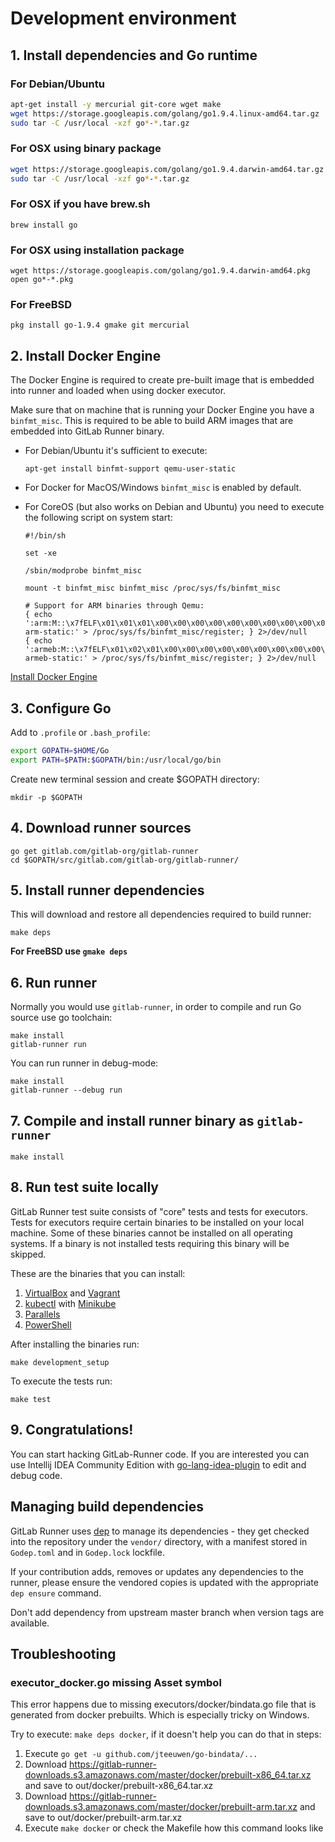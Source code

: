 # Development environment

## 1. Install dependencies and Go runtime

### For Debian/Ubuntu
```bash
apt-get install -y mercurial git-core wget make
wget https://storage.googleapis.com/golang/go1.9.4.linux-amd64.tar.gz
sudo tar -C /usr/local -xzf go*-*.tar.gz
```

### For OSX using binary package
```bash
wget https://storage.googleapis.com/golang/go1.9.4.darwin-amd64.tar.gz
sudo tar -C /usr/local -xzf go*-*.tar.gz
```

### For OSX if you have brew.sh
```
brew install go
```

### For OSX using installation package
```
wget https://storage.googleapis.com/golang/go1.9.4.darwin-amd64.pkg
open go*-*.pkg
```

### For FreeBSD
```
pkg install go-1.9.4 gmake git mercurial
```

## 2. Install Docker Engine

The Docker Engine is required to create pre-built image that is embedded into runner and loaded when using docker executor.

Make sure that on machine that is running your Docker Engine you have a `binfmt_misc`.
This is required to be able to build ARM images that are embedded into GitLab Runner binary.

* For Debian/Ubuntu it's sufficient to execute:

    ```
    apt-get install binfmt-support qemu-user-static
    ```

* For Docker for MacOS/Windows `binfmt_misc` is enabled by default.

* For CoreOS (but also works on Debian and Ubuntu) you need to execute the following script on system start:

    ```
    #!/bin/sh

    set -xe

    /sbin/modprobe binfmt_misc

    mount -t binfmt_misc binfmt_misc /proc/sys/fs/binfmt_misc

    # Support for ARM binaries through Qemu:
    { echo ':arm:M::\x7fELF\x01\x01\x01\x00\x00\x00\x00\x00\x00\x00\x00\x00\x02\x00\x28\x00:\xff\xff\xff\xff\xff\xff\xff\x00\xff\xff\xff\xff\xff\xff\xff\xff\xfe\xff\xff\xff:/usr/bin/qemu-arm-static:' > /proc/sys/fs/binfmt_misc/register; } 2>/dev/null
    { echo ':armeb:M::\x7fELF\x01\x02\x01\x00\x00\x00\x00\x00\x00\x00\x00\x00\x00\x02\x00\x28:\xff\xff\xff\xff\xff\xff\xff\x00\xff\xff\xff\xff\xff\xff\xff\xff\xff\xfe\xff\xff:/usr/bin/qemu-armeb-static:' > /proc/sys/fs/binfmt_misc/register; } 2>/dev/null
    ```

[Install Docker Engine](https://docs.docker.com/engine/installation/)

## 3. Configure Go

Add to `.profile` or `.bash_profile`:

```bash
export GOPATH=$HOME/Go
export PATH=$PATH:$GOPATH/bin:/usr/local/go/bin
```

Create new terminal session and create $GOPATH directory:

```
mkdir -p $GOPATH
```

## 4. Download runner sources

```
go get gitlab.com/gitlab-org/gitlab-runner
cd $GOPATH/src/gitlab.com/gitlab-org/gitlab-runner/
```

## 5. Install runner dependencies

This will download and restore all dependencies required to build runner:
```
make deps
```

**For FreeBSD use `gmake deps`**

## 6. Run runner

Normally you would use `gitlab-runner`, in order to compile and run Go source use go toolchain:

```
make install
gitlab-runner run
```

You can run runner in debug-mode:

```
make install
gitlab-runner --debug run
```

## 7. Compile and install runner binary as `gitlab-runner`

```
make install
```

## 8. Run test suite locally

GitLab Runner test suite consists of "core" tests and tests for executors.
Tests for executors require certain binaries to be installed on your local
machine. Some of these binaries cannot be installed on all operating
systems. If a binary is not installed tests requiring this binary will be
skipped.

These are the binaries that you can install:
1. [VirtualBox](https://www.virtualbox.org/wiki/Downloads) and [Vagrant](https://www.vagrantup.com/downloads.html)
1. [kubectl](https://kubernetes.io/docs/user-guide/prereqs/) with
  [Minikube](https://github.com/kubernetes/minikube)
1. [Parallels](http://www.parallels.com/products/desktop/download/)
1. [PowerShell](https://msdn.microsoft.com/en-us/powershell)

After installing the binaries run:

```
make development_setup
```

To execute the tests run:

```
make test
```

## 9. Congratulations!

You can start hacking GitLab-Runner code. If you are interested you can use Intellij IDEA Community Edition with [go-lang-idea-plugin](https://github.com/go-lang-plugin-org/go-lang-idea-plugin) to edit and debug code.

## Managing build dependencies

GitLab Runner uses [dep](https://github.com/golang/dep) to manage
its dependencies - they get checked into the repository under the `vendor/` directory,
with a manifest stored in `Godep.toml` and in `Godep.lock` lockfile.

If your contribution adds, removes or updates any dependencies to the runner,
please ensure the vendored copies is updated with the appropriate `dep ensure` command.

Don't add dependency from upstream master branch when version tags are available.

## Troubleshooting

### executor_docker.go missing Asset symbol

This error happens due to missing executors/docker/bindata.go file that is generated from docker prebuilts.
Which is especially tricky on Windows.

Try to execute: `make deps docker`, if it doesn't help you can do that in steps:
1. Execute `go get -u github.com/jteeuwen/go-bindata/...`
2. Download https://gitlab-runner-downloads.s3.amazonaws.com/master/docker/prebuilt-x86_64.tar.xz and save to out/docker/prebuilt-x86_64.tar.xz
3. Download https://gitlab-runner-downloads.s3.amazonaws.com/master/docker/prebuilt-arm.tar.xz and save to out/docker/prebuilt-arm.tar.xz
4. Execute `make docker` or check the Makefile how this command looks like
